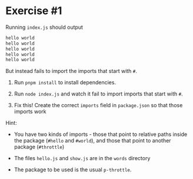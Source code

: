 # Exercise #1

Running `index.js` should output

```txt
hello world
hello world
hello world
hello world
hello world
```

But instead fails to import the imports that start with `#`.

1. Run `pnpm install` to install dependencies.

1. Run `node index.js` and watch it fail to import imports that start with `#`.

1. Fix this! Create the correct `imports` field in `package.json` so that those imports work

Hint:

- You have two kinds of imports - those that point to relative paths inside the package (`#hello` and `#world`),
  and those that point to another package (`#throttle`)

- The files `hello.js` and `show.js` are in the `words` directory

- The package to be used is the usual `p-throttle`.
